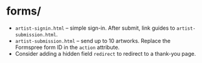 # forms/
- `artist-signin.html` – simple sign-in. After submit, link guides to `artist-submission.html`.
- `artist-submission.html` – send up to 10 artworks. Replace the Formspree form ID in the `action` attribute.
- Consider adding a hidden field `redirect` to redirect to a thank-you page.
